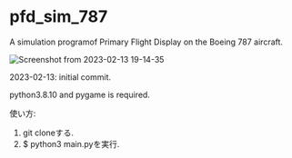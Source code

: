 # pfd_sim_787
A simulation programof Primary Flight Display on the Boeing 787 aircraft.

![Screenshot from 2023-02-13 19-14-35](https://user-images.githubusercontent.com/100110616/218431157-743f5565-be19-4162-ba0b-6f4733a5ea13.png)


2023-02-13: initial commit.

python3.8.10 and pygame is required.

使い方:
1. git cloneする.
2. $ python3 main.pyを実行.
